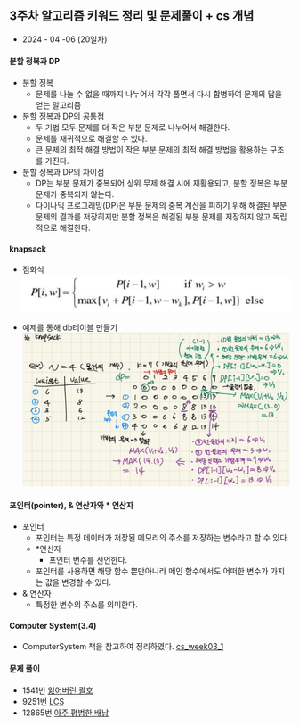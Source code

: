 ## 3주차 알고리즘 키워드 정리 및 문제풀이  + cs 개념 

* 2024 - 04 -06 (20일차)   

#### 분할 정복과 DP   
* 분할 정복  
    * 문제를 나눌 수 없을 때까지 나누어서 각각 풀면서 다시 합병하여 문제의 답을 얻는 알고리즘  
* 분할 정복과 DP의 공통점  
    * 두 기법 모두 문제를 더 작은 부분 문제로 나누어서 해결한다.  
    * 문제를 재귀적으로 해결할 수 있다.  
    * 큰 문제의 최적 해결 방법이 작은 부분 문제의 최적 해결 방법을 활용하는 구조를 가진다.  
* 분할 정복과 DP의 차이점   
    * DP는 부분 문제가 중복되어 상위 무제 해결 시에 재활용되고, 분할 정복은 부분 문제가 중복되지 않는다.   
    * 다이나믹 프로그래밍(DP)은 부분 문제의 중복 계산을 피하기 위해 해결된 부분 문제의 결과를 저장히지만 분할 정복은 해결된 부분 문제를 저장하지 않고 독립적으로 해결한다.   

#### knapsack   
* 점화식   
    <img src="./img/image3.png">   

* 예제를 통해 db테이블 만들기   
    <img src="./img/image4.jpg">   

#### 포인터(pointer), & 연산자와 * 연산자   
* 포인터   
    * 포인터는 특정 데이터가 저장된 메모리의 주소를 저장하는 변수라고 할 수 있다.   
    * *연산자   
        * 포인터 변수를 선언한다.   
    * 포인터를 사용하면 해당 함수 뿐만아니라 메인 함수에서도 어떠한 변수가 가지는 값을 변경할 수 있다.   
* & 연산자  
    * 특정한 변수의 주소를 의미한다.  
#### Computer System(3.4)
* ComputerSystem 책을 참고하여 정리하였다. [cs_week03_1]()


#### 문제 풀이   
* 1541번 [잃어버린 괄호]()   
* 9251번 [LCS]()  
* 12865번 [아주 평범한 배낭]()
